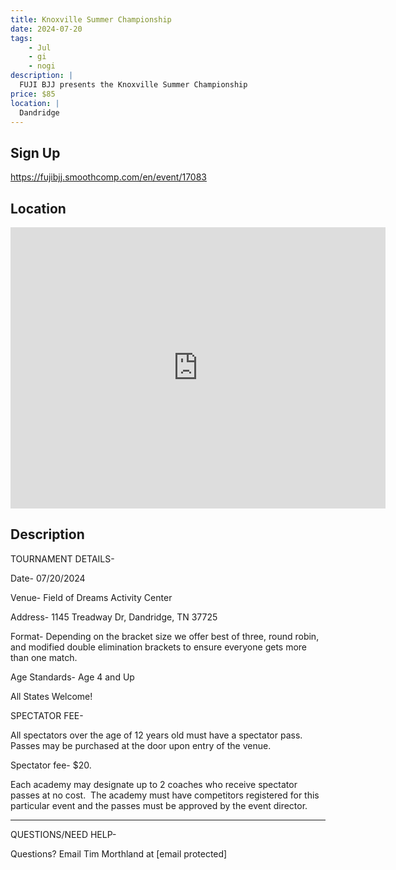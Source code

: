 ```yaml
---
title: Knoxville Summer Championship
date: 2024-07-20
tags:
    - Jul
    - gi 
    - nogi 
description: |
  FUJI BJJ presents the Knoxville Summer Championship
price: $85
location: |
  Dandridge
---
```

## Sign Up
https://fujibjj.smoothcomp.com/en/event/17083

## Location
<iframe src="https://www.google.com/maps/embed?pb=!1m18!1m12!1m3!1d12345.6789!2d-83.4424281!3d36.0164653!2m3!1f0!2f0!3f0!3m2!1i1024!2i768!4f13.1!3m3!1m2!1s0x0%3A0x0!2z36.0164653!5e0!3m2!1sen!2sus!4v1234567890" width="600" height="450" style="border:0;" allowfullscreen="" loading="lazy"></iframe>

## Description
TOURNAMENT DETAILS- 


Date- 07/20/2024


Venue- Field of Dreams Activity Center


Address- 1145 Treadway Dr, Dandridge, TN 37725


Format- Depending on the bracket size we offer best of three, round robin, and modified double elimination brackets to ensure everyone gets more than one match.


Age Standards- Age 4 and Up


All States Welcome!


SPECTATOR FEE-


All spectators over the age of 12 years old must have a spectator pass.  Passes may be purchased at the door upon entry of the venue.



Spectator fee- $20.



Each academy may designate up to 2 coaches who receive spectator passes at no cost.  The academy must have competitors registered for this particular event and the passes must be approved by the event director.


_______________________________________________________________________________


QUESTIONS/NEED HELP-


Questions? Email Tim Morthland at [email protected]